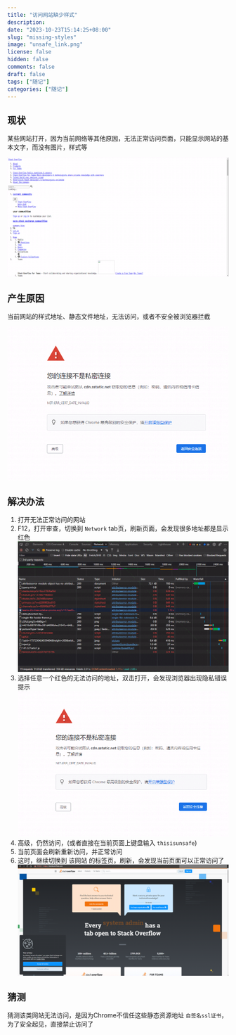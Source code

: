 ```yaml
---
title: "访问网站缺少样式"
description:
date: "2023-10-23T15:14:25+08:00"
slug: "missing-styles"
image: "unsafe_link.png"
license: false
hidden: false
comments: false
draft: false
tags: ["随记"]
categories: ["随记"]
---
```

## 现状

某些网站打开，因为当前网络等其他原因，无法正常访问页面，只能显示网站的基本文字，而没有图片，样式等

![stackoverflow无法显示样式](stackoverflow.png)

## 产生原因

当前网站的样式地址、静态文件地址，无法访问，或者不安全被浏览器拦截

![您的链接不是私密链接](unsafe_link.png)

## 解决办法

1. 打开无法正常访问的网站
2. F12，打开审查，切换到 `Network` tab页，刷新页面，会发现很多地址都是显示红色
   ![F12](not_access.png)
3. 选择任意一个红色的无法访问的地址，双击打开，会发现浏览器出现隐私错误提示
   ![您的链接不是私密链接](unsafe_link.png)
4. 高级，仍然访问，(或者直接在当前页面上键盘输入 `thisisunsafe`)
5. 当前页面会刷新重新访问，并正常访问
6. 这时，继续切换到 该网站 的标签页，刷新，会发现当前页面可以正常访问了
   ![正常访问](success.png)

## 猜测

猜测该类网站无法访问，是因为Chrome不信任这些静态资源地址 `自签名ssl证书`，为了安全起见，直接禁止访问了
